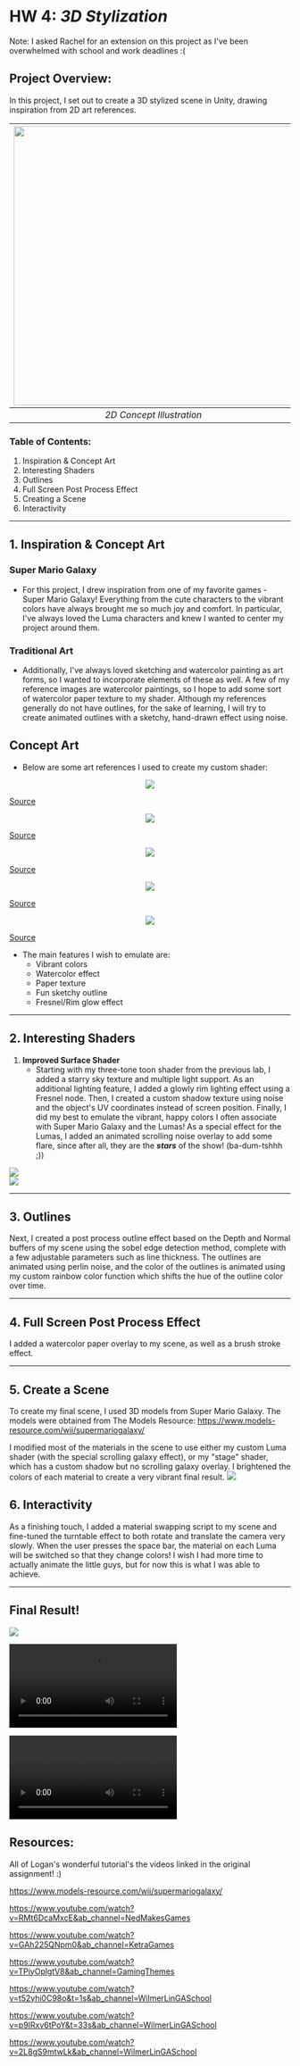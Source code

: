 # HW 4: *3D Stylization*

Note: I asked Rachel for an extension on this project as I've been overwhelmed with school and work deadlines :(

## Project Overview:
In this project, I set out to create a 3D stylized scene in Unity, drawing inspiration from 2D art references.

| <img width="500px" src=Images/1.jpeg>  | <img width="500px" src=Recordings/result.png> |
|:--:|:--:|
| *2D Concept Illustration* | *3D Stylized Scene in Unity* |
### Table of Contents:
1. Inspiration & Concept Art
2. Interesting Shaders
3. Outlines
4. Full Screen Post Process Effect
5. Creating a Scene
6. Interactivity

---

## 1. Inspiration & Concept Art

### Super Mario Galaxy
- For this project, I drew inspiration from one of my favorite games - Super Mario Galaxy! Everything from the cute characters to the vibrant colors have always brought me so much joy and comfort. In particular, I've always loved the Luma characters and knew I wanted to center my project around them.
### Traditional Art
- Additionally, I've always loved sketching and watercolor painting as art forms, so I wanted to incorporate elements of these as well. A few of my reference images are watercolor paintings, so I hope to add some sort of watercolor paper texture to my shader. Although my references generally do not have outlines, for the sake of learning, I will try to create animated outlines with a sketchy, hand-drawn effect using noise.

## Concept Art
- Below are some art references I used to create my custom shader:

<p style="text-align: center"><img src="Images/1.jpeg"></p

[Source](https://twitter.com/MedoriMie)

<p style="text-align: center"><img src="Images/2.jpeg"></p

[Source](https://www.reddit.com/r/SuperMarioGalaxy/comments/ul4jah/yoshi_and_luma_in_watercolour/)

<p style="text-align: center"><img src="Images/3.jpeg"></p

[Source](https://twitter.com/tobyjamessharp)

<p style="text-align: center"><img src="Images/4.jpeg"></p

[Source](https://itsdanfango.tumblr.com/)

<p style="text-align: center"><img src="Images/5.jpeg"></p

[Source](https://www.deviantart.com/yuzuhitsuji)

- The main features I wish to emulate are:
	+ Vibrant colors
	+ Watercolor effect
	+ Paper texture
	+ Fun sketchy outline
	+ Fresnel/Rim glow effect

---
## 2. Interesting Shaders

1. **Improved Surface Shader**
   - Starting with my three-tone toon shader from the previous lab, I added a starry sky texture and multiple light support. As an additional lighting feature, I added a glowly rim lighting effect using a Fresnel node. Then, I created a custom shadow texture using noise and the object's UV coordinates instead of screen position. Finally, I did my best to emulate the vibrant, happy colors I often associate with Super Mario Galaxy and the Lumas! As a special effect for the Lumas, I added an animated scrolling noise overlay to add some flare, since after all, they are the ***stars*** of the show! (ba-dum-tshhh ;))

![](Recordings/lab.png)</br>
![](Recordings/customshader.png)

---
## 3. Outlines

Next, I created a post process outline effect based on the Depth and Normal buffers of my scene using the sobel edge detection method, complete with a few adjustable parameters such as line thickness. The outlines are animated using perlin noise, and the color of the outlines is animated using my custom rainbow color function which shifts the hue of the outline color over time.

---
## 4. Full Screen Post Process Effect
I added a watercolor paper overlay to my scene, as well as a brush stroke effect.

---
## 5. Create a Scene
To create my final scene, I used 3D models from Super Mario Galaxy. The models were obtained from The Models Resource:
https://www.models-resource.com/wii/supermariogalaxy/

I modified most of the materials in the scene to use either my custom Luma shader (with the special scrolling galaxy effect), or my "stage" shader, which has a custom shadow but no scrolling galaxy overlay. I brightened the colors of each material to create a very vibrant final result.
![](Recordings/novignette.png)

## 6. Interactivity
As a finishing touch, I added a material swapping script to my scene and fine-tuned the turntable effect to both rotate and translate the camera very slowly. When the user presses the space bar, the material on each Luma will be switched so that they change colors! I wish I had more time to actually animate the little guys, but for now this is what I was able to achieve.
 
---

## Final Result!
![](Recordings/result.png)

![](Recordings/novignette.mp4)

![](Recordings/result.mp4)

## Resources:

All of Logan's wonderful tutorial's the videos linked in the original assignment! :)

https://www.models-resource.com/wii/supermariogalaxy/

https://www.youtube.com/watch?v=RMt6DcaMxcE&ab_channel=NedMakesGames

https://www.youtube.com/watch?v=GAh225QNpm0&ab_channel=KetraGames

https://www.youtube.com/watch?v=TPiyOplgtV8&ab_channel=GamingThemes

https://www.youtube.com/watch?v=t52yhi0C98o&t=1s&ab_channel=WilmerLinGASchool

https://www.youtube.com/watch?v=p9IRxv6tPoY&t=33s&ab_channel=WilmerLinGASchool

https://www.youtube.com/watch?v=2L8gS9mtwLk&ab_channel=WilmerLinGASchool